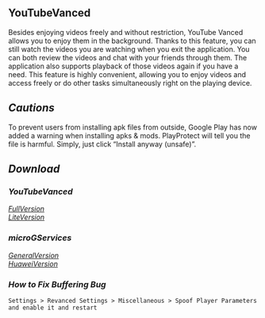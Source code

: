## YouTubeVanced
Besides enjoying videos freely and without restriction, YouTube Vanced allows you to enjoy them in the background. Thanks to this feature, you can still watch the videos you are watching when you exit the application. You can both review the videos and chat with your friends through them. The application also supports playback of those videos again if you have a need. This feature is highly convenient, allowing you to enjoy videos and access freely or do other tasks simultaneously right on the playing device.

## *Cautions*
To prevent users from installing apk files from outside, Google Play has now added a warning when installing apks & mods. PlayProtect will tell you the file is harmful. Simply, just click “Install anyway (unsafe)”.

## *Download*

### *YouTubeVanced*
[*FullVersion*](https://github.com/dekthaiinchina/YouTubeVanced/releases/download/v19.39.37/FullVersion.apk)
<br />
[*LiteVersion*](https://github.com/dekthaiinchina/YouTubeVanced/releases/download/v19.39.37/LiteVersion.apk)

### *microGServices*
[*GeneralVersion*]()
<br />
[*HuaweiVersion*]()

### *How to Fix Buffering Bug*
`Settings > Revanced Settings > Miscellaneous > Spoof Player Parameters and enable it and restart`
